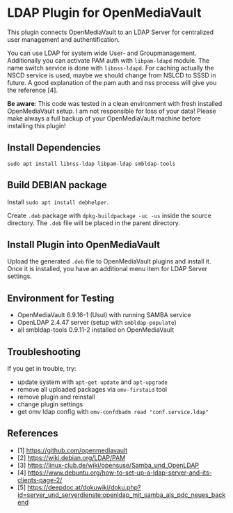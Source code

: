 # LDAP Plugin for OpenMediaVault

This plugin connects OpenMediaVault to an LDAP Server for centralized user management
and authentification.

You can use LDAP
for system wide User- and Groupmanagement. Additionally you can activate PAM auth 
with `libpam-ldapd` module. The name switch service is done with `libnss-ldapd`.
For caching actually the NSCD service is used, maybe we should change from NSLCD to 
SSSD in future. A good explanation of the pam auth and nss process will give
you the reference [4].

**Be aware**: This code was tested in a clean environment with fresh installed OpenMediaVault setup.
I am not responsible for loss of your data! Please make always a full backup
of your OpenMediaVault machine before installing this plugin!

## Install Dependencies

`sudo apt install libnss-ldap libpam-ldap smbldap-tools`

## Build DEBIAN package

Install `sudo apt install debhelper`.

Create `.deb` package with `dpkg-buildpackage -uc -us` inside the
source directory. The `.deb` file will be placed in the parent
directory.

## Install Plugin into OpenMediaVault

Upload the generated `.deb` file to OpenMediaVault plugins and install it. Once it is
installed, you have an additional menu item for LDAP Server settings.

## Environment for Testing

* OpenMediaVault 6.9.16-1 (Usul) with running SAMBA service
* OpenLDAP 2.4.47 server (setup with `smbldap-populate`)
* all smbldap-tools 0.9.11-2 installed on OpenMediaVault

## Troubleshooting

If you get in trouble, try:
* update system with `apt-get update` and `apt-upgrade`
* remove all uploaded packages via `omv-firstaid` tool
* remove plugin and reinstall
* change plugin settings
* get omv ldap config with `omv-confdbadm read "conf.service.ldap"`

## References
* [1]  https://github.com/openmediavault
* [2]  https://wiki.debian.org/LDAP/PAM
* [3]  https://linux-club.de/wiki/opensuse/Samba_und_OpenLDAP
* [4]  https://www.debuntu.org/how-to-set-up-a-ldap-server-and-its-clients-page-2/
* [5]  https://deepdoc.at/dokuwiki/doku.php?id=server_und_serverdienste:openldap_mit_samba_als_pdc_neues_backend
